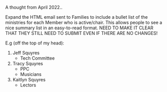 A thought from April 2022..

Expand the HTML email sent to Families to include a bullet list
of the ministries for each Member who is active/chair.  This
allows people to see a nice summary list in an easy-to-read
format.  NEED TO MAKE IT CLEAR THAT THEY STILL NEED TO SUBMIT
EVEN IF THERE ARE NO CHANGES!

E.g (off the top of my head):

1. Jeff Squyres
    * Tech Committee
2. Tracy Squyres
    * PPC
    * Musicians
3. Kaitlyn Squyres
    * Lectors
